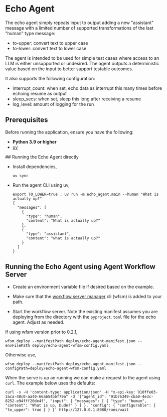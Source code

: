 # Echo Agent

The echo agent simply repeats input to output adding a new
"assistant" message with a limited number of supported
transformations of the last "human" type message:

- to-upper: convert text to upper case
- to-lower: convert text to lower case

The agent is intended to be used for simple test cases where
access to an LLM is either unsupported or undesired. The agent
outputs a deterministic value based on the input to better
support testable outcomes.

It also supports the following configuration:

  * interrupt_count: when set, echo data as interrupt this many 
  times before echoing resume as output
  * sleep_secs: when set, sleep this long after receiving a resume
  * log_level: amount of logging for the run

## Prerequisites

Before running the application, ensure you have the following:

- **Python 3.9 or higher**
- [uv](https://docs.astral.sh/uv/getting-started/installation/)

## Running the Echo Agent directly

* Install dependencies,
    ```shell
    uv sync
    ```

* Run the agent CLI using uv,
    ```shell
    export TO_LOWER=true ; uv run -m echo_agent.main --human "What is actually up?"
    {
      "messages": [
        {
          "type": "human",
          "content": "What is actually up?"
        },
        {
          "type": "assistant",
          "content": "what is actually up?"
        }
      ]
    }
    ```

## Running the Echo Agent using Agent Workflow Server

* Create an environment variable file if desired based on the example.

* Make sure that the [workflow server manager](https://docs.agntcy.org/pages/agws/workflow_server_manager.html#getting-started) cli (wfsm) is added to your path.

- Start the workflow server. Note the existing manifest
  assumes you are deploying from the directory with the `pyproject.toml`
  file for the echo agent. Adjust as needed.

If using wfsm version prior to 0.2.1,
  ```shell
  wfsm deploy --manifestPath deploy/echo-agent-manifest.json --envFilePath deploy/echo-agent-wfsm-config.yaml
  ```

Otherwise use,
  ```shell
  wfsm deploy --manifestPath deploy/echo-agent-manifest.json --configPath=deploy/echo-agent-wfsm-config.yaml
  ```

  When the serve is up an running we can make a request to the agent using `curl`. The example below
  uses the defaults:

  ```shell
  curl -s -H 'content-type: application/json' -H "x-api-key: 910ffe03-3aca-48c0-aa40-66ab54bbf79a" -d '{"agent_id": "91b76349-cba0-4e3c-8252-e94fff20de4f", "input": { "messages": [ { "type": "human", "content": "What is up, Dude?" } ] }, "config": { "configurable": { "to_upper": true } } }' http://127.0.0.1:8080/runs/wait
  ```
